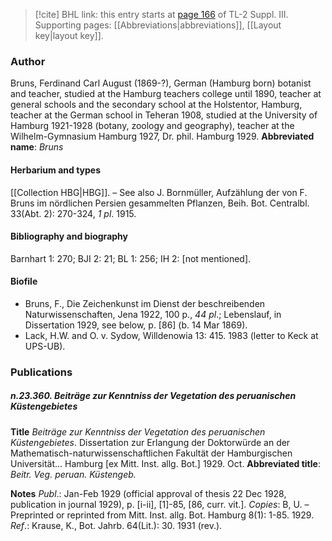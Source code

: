 > [!cite] BHL link: this entry starts at [page 166](https://www.biodiversitylibrary.org/page/33266473) of TL-2 Suppl. III.
> Supporting pages: [[Abbreviations|abbreviations]], [[Layout key|layout key]].

### Author

Bruns, Ferdinand Carl August (1869-?), German (Hamburg born) botanist and teacher, studied at the Hamburg teachers college until 1890, teacher at general schools and the secondary school at the Holstentor, Hamburg, teacher at the German school in Teheran 1908, studied at the University of Hamburg 1921-1928 (botany, zoology and geography), teacher at the Wilhelm-Gymnasium Hamburg 1927, Dr. phil. Hamburg 1929. 
**Abbreviated name**: *Bruns*

#### Herbarium and types

[[Collection HBG|HBG]]. – See also J. Bornmüller, Aufzählung der von F. Bruns im nördlichen Persien gesammelten Pflanzen, Beih. Bot. Centralbl. 33(Abt. 2): 270-324, *1 pl*. 1915.

#### Bibliography and biography

Barnhart 1: 270; BJI 2: 21; BL 1: 256; IH 2: \[not mentioned\].

#### Biofile

- Bruns, F., Die Zeichenkunst im Dienst der beschreibenden Naturwissenschaften, Jena 1922, 100 p., *44 pl*.; Lebenslauf, in Dissertation 1929, see below, p. \[86\] (b. 14 Mar 1869).
- Lack, H.W. and O. v. Sydow, Willdenowia 13: 415. 1983 (letter to Keck at UPS-UB).

### Publications

##### n.23.360. Beiträge zur Kenntniss der Vegetation des peruanischen Küstengebietes

**Title**
*Beiträge zur Kenntniss der Vegetation des peruanischen Küstengebietes*. Dissertation zur Erlangung der Doktorwürde an der Mathematisch-naturwissenschaftlichen Fakultät der Hamburgischen Universität... Hamburg \[ex Mitt. Inst. allg. Bot.\] 1929. Oct.
**Abbreviated title**: *Beitr. Veg. peruan. Küstengeb.*

**Notes**
*Publ*.: Jan-Feb 1929 (official approval of thesis 22 Dec 1928, publication in journal 1929), p. \[i-ii\], \[1\]-85, \[86, curr. vit.\]. *Copies*: B, U. – Preprinted or reprinted from Mitt. Inst. allg. Bot. Hamburg 8(1): 1-85. 1929.
*Ref*.: Krause, K., Bot. Jahrb. 64(Lit.): 30. 1931 (rev.).

